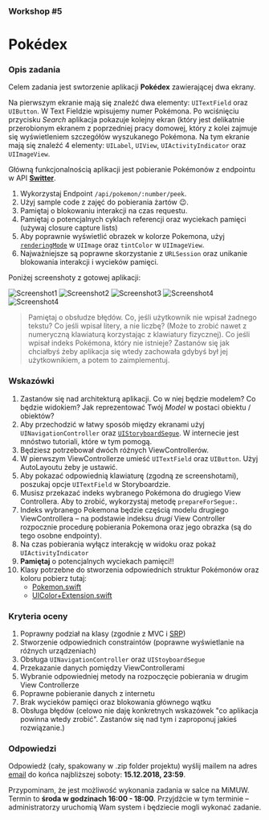 ### Workshop #5

# Pokédex

### Opis zadania

Celem zadania jest swtorzenie aplikacji **Pokédex** zawierającej dwa ekrany.

Na pierwszym ekranie mają się znaleźć dwa elementy: `UITextField` oraz `UIButton`. W Text Fieldzie wpisujemy numer Pokémona. Po wciśnięciu przycisku *Search* aplikacja pokazuje kolejny ekran (który jest delikatnie przerobionym ekranem z poprzedniej pracy domowej, który z kolei zajmuje się wyświetleniem szczegółów wyszukanego Pokémona. Na tym ekranie mają się znaleźć 4 elementy: `UILabel`, `UIView`, `UIActivityIndicator` oraz `UIImageView`.

Główną funkcjonalnością aplikacji jest pobieranie Pokémonów z endpointu w API [**Switter**](https://github.com/DaftMobile/switter).

1. Wykorzystaj Endpoint `/api/pokemon/:number/peek`.
2. Użyj sample code z zajęć do pobierania żartów 😉.
3. Pamiętaj o blokowaniu interakcji na czas requestu.
4. Pamiętaj o potencjalnych cyklach referencji oraz wyciekach pamięci (używaj closure capture lists)
5. Aby poprawnie wyświetlić obrazek w kolorze Pokemona, użyj [`renderingMode`](https://developer.apple.com/documentation/uikit/uiimage/1624153-imagewithrenderingmode) w `UIImage` oraz `tintColor` w `UIImageView`.
6. Najważniejsze są poprawne skorzystanie z `URLSession` oraz unikanie blokowania interakcji i wycieków pamięci.

Poniżej screenshoty z gotowej aplikacji:

![Screenshot1](assets/s1.png)
![Screenshot2](assets/s2.png)
![Screenshot3](assets/s3.png)
![Screenshot4](assets/s4.png)
![Screenshot4](assets/s5.png)

>Pamiętaj o obsłudze błędów. Co, jeśli użytkownik nie wpisał żadnego tekstu? Co jeśli wpisał litery, a nie liczbę? (Może to zrobić nawet z numeryczną klawiaturą korzystając z klawiatury fizycznej). Co jeśli wpisał indeks Pokémona, który nie istnieje? Zastanów się jak chciałbyś żeby aplikacja się wtedy zachowała gdybyś był jej użytkownikiem, a potem to zaimplementuj.

### Wskazówki

1. Zastanów się nad architekturą aplikacji. Co w niej będzie modelem? Co będzie widokiem? Jak reprezentować Twój *Model* w postaci obiektu / obiektów?
2. Aby przechodzić w łatwy sposób między ekranami użyj `UINavigationController` oraz [`UIStoryboardSegue`](https://developer.apple.com/documentation/uikit/uistoryboardsegue). W internecie jest mnóstwo tutoriali, które w tym pomogą.
3. Będziesz potrzebował dwóch różnych ViewControllerów.
4. W pierwszym ViewControllerze umieść `UITextField` oraz `UIButton`. Użyj AutoLayoutu żeby je ustawić.
5. Aby pokazać odpowiednią klawiaturę (zgodną ze screenshotami), poszukaj opcje `UITextField` w Storyboardzie.
6. Musisz przekazać indeks wybranego Pokémona do drugiego View Controllera. Aby to zrobić, wykorzystaj metodę `prepareForSegue:`.
7. Indeks wybranego Pokemona będzie częścią modelu drugiego ViewControllera – na podstawie indeksu *drugi* View Controller rozpocznie procedurę pobierania Pokemona oraz jego obrazka (są do tego osobne endpointy).
8. Na czas pobierania wyłącz interakcję w widoku oraz pokaż `UIActivityIndicator`
9. **Pamiętaj** o potencjalnych wyciekach pamięci!!
10. Klasy potrzebne do stworzenia odpowiednich struktur Pokémonów oraz koloru pobierz tutaj:
	- [Pokemon.swift](assets/Pokemon.swift)
	- [UIColor+Extension.swift](assets/UIColor+Extension.swift)

### Kryteria oceny

1. Poprawny podział na klasy (zgodnie z MVC i [SRP](https://en.wikipedia.org/wiki/Single_responsibility_principle))
2. Stworzenie odpowiednich constraintów (poprawne wyświetlanie na różnych urządzeniach)
3. Obsługa `UINavigationController` oraz `UIStoyboardSegue`
4. Przekazanie danych pomiędzy ViewControllerami
5. Wybranie odpowiedniej metody na rozpoczęcie pobierania w drugim View Controllerze
6. Poprawne pobieranie danych z internetu
7. Brak wycieków pamięci oraz blokowania głównego wątku
8. Obsługa błędów (celowo nie daję konkretnych wskazówek "co aplikacja powinna wtedy zrobić". Zastanów się nad tym i zaproponuj jakieś rozwiązanie.)

### Odpowiedzi

Odpowiedź (cały, spakowany w .zip folder projektu) wyślij mailem na adres [email](mailto:ios@daftacademy.pl) do końca najbliższej soboty: **15.12.2018, 23:59**.

Przypominam, że jest możliwość wykonania zadania w salce na MiMUW. Termin to **środa w godzinach 16:00 - 18:00**. Przyjdźcie w tym terminie – administratorzy uruchomią Wam system i będziecie mogli wykonać zadanie.
